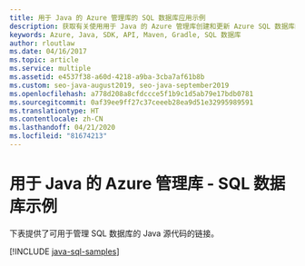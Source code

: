 ```yaml
---
title: 用于 Java 的 Azure 管理库的 SQL 数据库应用示例
description: 获取有关使用用于 Java 的 Azure 管理库创建和更新 Azure SQL 数据库的示例代码
keywords: Azure, Java, SDK, API, Maven, Gradle, SQL 数据库
author: rloutlaw
ms.date: 04/16/2017
ms.topic: article
ms.service: multiple
ms.assetid: e4537f38-a60d-4218-a9ba-3cba7af61b8b
ms.custom: seo-java-august2019, seo-java-september2019
ms.openlocfilehash: a778d208a8cfdccce5f1b9c1d5ab79e17bdb0781
ms.sourcegitcommit: 0af39ee9ff27c37ceeeb28ea9d51e32995989591
ms.translationtype: HT
ms.contentlocale: zh-CN
ms.lasthandoff: 04/21/2020
ms.locfileid: "81674213"
---
```

# <a name="azure-management-libraries-for-java---sql-database-samples"></a>用于 Java 的 Azure 管理库 - SQL 数据库示例

下表提供了可用于管理 SQL 数据库的 Java 源代码的链接。

[!INCLUDE [java-sql-samples](includes/java-sql-samples.md)]
